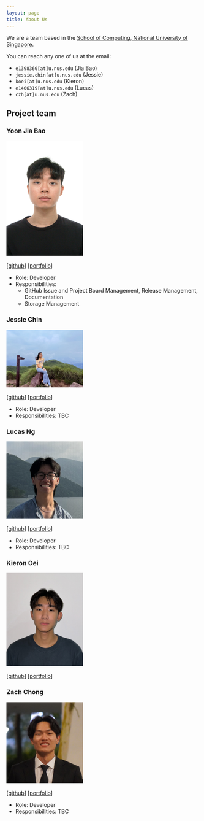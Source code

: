 ```yaml
---
layout: page
title: About Us
---
```


We are a team based in the [School of Computing, National University of Singapore](https://www.comp.nus.edu.sg).

You can reach any one of us at the email:
* `e1398360[at]u.nus.edu` (Jia Bao)
* `jessie.chin[at]u.nus.edu` (Jessie)
* `koei[at]u.nus.edu` (Kieron)
* `e1406319[at]u.nus.edu` (Lucas)
* `czh[at]u.nus.edu` (Zach)

## Project team

### Yoon Jia Bao

<img src="images/jbyoonn.png" width="200px">

[[github](https://github.com/JBYoonn)]
[[portfolio](team/jbyoonn.md)]

* Role: Developer
* Responsibilities: 
  * GitHub Issue and Project Board Management, Release Management, Documentation
  * Storage Management

### Jessie Chin

<img src="images/jcc-kh.png" width="200px">

[[github](https://github.com/jcc-kh)]
[[portfolio](team/jcc-kh.md)]

* Role: Developer
* Responsibilities: TBC

### Lucas Ng

<img src="images/lucasn24.png" width="200px">

[[github](http://github.com/lucasn24)]
[[portfolio](team/lucasn24.md)]

* Role: Developer
* Responsibilities: TBC

### Kieron Oei

<img src="images/kieronoei.png" width="200px">

[[github](http://github.com/KieronOei)]
[[portfolio](team/kieronoei.md)]

### Zach Chong

<img src="images/zachchong.png" width="200px">

[[github](http://github.com/zachchong)]
[[portfolio](team/zachchong.md)]

* Role: Developer
* Responsibilities: TBC
